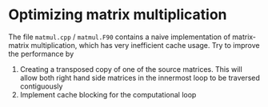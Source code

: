 <!--
SPDX-FileCopyrightText: 2021 CSC - IT Center for Science Ltd. <www.csc.fi>

SPDX-License-Identifier: CC-BY-4.0
-->

# Optimizing matrix multiplication

The file `matmul.cpp` / `matmul.F90` contains a naive implementation of
matrix-matrix multiplication, which has very inefficient cache usage. Try to
improve the performance by

 1. Creating a transposed copy of one of the source matrices. This will allow
    both right hand side matrices in the innermost loop to be traversed
    contiguously
 2. Implement cache blocking for the computational loop
